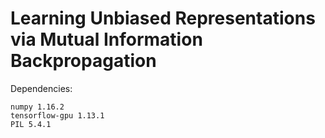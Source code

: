 # Learning Unbiased Representations via Mutual Information Backpropagation

Dependencies:

```
numpy 1.16.2
tensorflow-gpu 1.13.1
PIL 5.4.1
```



